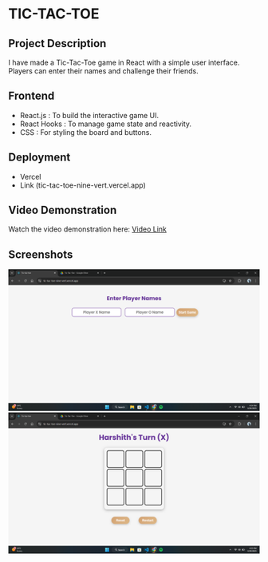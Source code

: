 # TIC-TAC-TOE 

## Project Description
I have made a Tic-Tac-Toe game in React with a simple user interface. Players can enter their names and challenge their friends. 

## Frontend
- React.js : To build the interactive game UI.
- React Hooks : To manage game state and reactivity.
- CSS : For styling the board and buttons.

## Deployment
- Vercel
- Link (tic-tac-toe-nine-vert.vercel.app) 
 
## Video Demonstration
Watch the video demonstration here: [Video Link](https://drive.google.com/file/d/1HCUHsDKOT1OauHAJEqaGzKH0zyPt2L8q/view?usp=sharing)

## Screenshots
![Game Preview](https://github.com/harshith8899/Tic-tac-toe/blob/main/Screenshot%20(117).png)
![Game Preview](https://github.com/harshith8899/Tic-tac-toe/blob/main/Screenshot%20(118).png)


